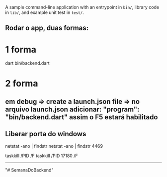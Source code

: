 A sample command-line application with an entrypoint in `bin/`, library code
in `lib/`, and example unit test in `test/`.

## Rodar o app, duas formas:
# 1 forma
dart bin\backend.dart

# 2 forma
em debug => create a launch.json file => no arquivo launch.json adicionar:
"program": "bin/backend.dart"
assim o F5 estará habilitado
------------------------------------------------------------------------------------------------------------------------------------------
## Liberar porta do windows
netstat -ano | findstr <PORTA>
netstat -ano | findstr 4469

taskkill /PID <PORTA> /F
taskkill /PID 17180 /F

-------------------------------------------------------------------------------------------------------------------------------------------
"# SemanaDoBackend" 
